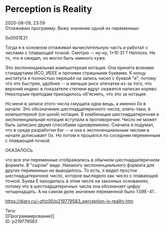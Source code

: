 Perception is Reality
======================

   
 2020-08-09, 23:59   
  Отлаживаю программу. Вижу значение одной из переменных:   
   
 0x0001E31   
   
 Тогда я в основном отлаживал вычислительную часть и работал с числами с плавающей точкой. Смотрю -- ну-ну, 1*10  31  ? Неплохо. Не то, что я ожидал, но могло быть намного хуже.   
   
  Это экспоненциальная компьютерная нотация. Она принята всякими стандартами ИСО, ИЕЕЕ и прочими страшными буквами. К концу института я полностью перешёл на запись чисел с буквой "e", потому что это быстрее, удобнее -- и меньше риск опечатки из-за того, что верхний индекс в показателе степени вдруг окажется написан коряво. Некоторым преподам приходилось об'яснять, что это за нотация.    
   
 Но меня в записи этого числа смущала одна вещь, а именно 0x в начале. Это обозначение шестнадцатеричного числа, опять-таки, в компьютерной (си-шной) нотации. В комбинации шестнадцатеричная и экспоненциальная нотация вступали в противоречие. Число не может быть записано двумя способами одновременно. Сначала я подумал, что в среде разработки баг -- и она к экспоненциальным числам в начале дописывает 0x. Но потом я прошёлся по соседним переменным с плавающей точкой.   
   
 ОКАЗАЛОСЬ   
   
 что все эти переменные отображались в обычном шестнадцатеричном формате. В "сыром" виде. Никакого экспоненциального формата для других переменных не выводилось. То есть, я видел простое шестнадцатеричное число, которое выглядело как число с плавающей точкой. Буква E находилась в этом числе на законных основаниях, потому что в шестнадцатеричных числа она обозначает цифру четырнадцать. А на самом деле значение переменной было 1.08E-41 .   
    
 <https://diary.ru/~zHz00/p219779583_perception-is-reality.htm>   
   
 Теги:   
 [[Программирование]]   
 ID: p219779583